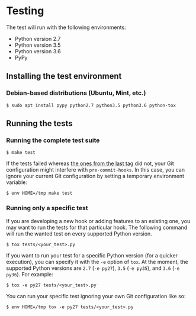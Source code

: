 Testing
=======

The test will run with the following environments:
- Python version 2.7
- Python version 3.5
- Python version 3.6
- PyPy

Installing the test environment
-------------------------------

### Debian-based distributions (Ubuntu, Mint, etc.)

```shell-session
$ sudo apt install pypy python2.7 python3.5 python3.6 python-tox
```

Running the tests
-----------------

### Running the complete test suite

```shell-session
$ make test
```

If the tests failed whereas [the ones from the last tag](https://travis-ci.org/pre-commit/pre-commit-hooks) did not, your Git configuration might interfere with `pre-commit-hooks`. In this case, you can ignore your current Git configuration by setting a temporary environment variable:

```shell-session
$ env HOME=/tmp make test
```

### Running only a specific test

If you are developing a new hook or adding features to an existing one, you may want to run the tests for that particular hook. The following command will run the wanted test on every supported Python version.

```shell-session
$ tox tests/<your_test>.py
```

If you want to run your test for a specific Python version (for a quicker execution), you can specify it with the `-e` option of `tox`. At the moment, the supported Python versions are `2.7` (`-e py27`), `3.5` (`-e py35`), and `3.6` (`-e py36`). For example:

```shell-session
$ tox -e py27 tests/<your_test>.py
```

You can run your specific test ignoring your own Git configuration like so:

```shell-session
$ env HOME=/tmp tox -e py27 tests/<your_test>.py
```
